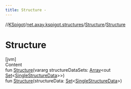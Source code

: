 ```yaml
---
title: Structure -
---
```

//[KSpigot](../../index.md)/[net.axay.kspigot.structures](../index.md)/[Structure](index.md)/[Structure](-structure.md)



# Structure  
[jvm]  
Content  
fun [Structure](-structure.md)(vararg structureDataSets: [Array](https://kotlinlang.org/api/latest/jvm/stdlib/kotlin/-array/index.html)<out [Set](https://kotlinlang.org/api/latest/jvm/stdlib/kotlin.collections/-set/index.html)<[SingleStructureData](../-single-structure-data/index.md)>>)  
fun [Structure](-structure.md)(structureData: [Set](https://kotlinlang.org/api/latest/jvm/stdlib/kotlin.collections/-set/index.html)<[SingleStructureData](../-single-structure-data/index.md)>)  



